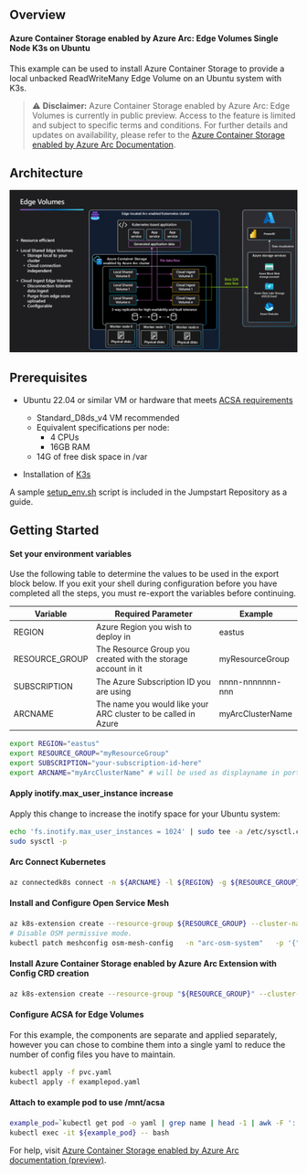 ## Overview

#### Azure Container Storage enabled by Azure Arc: Edge Volumes Single Node K3s on Ubuntu
This example can be used to install Azure Container Storage to provide a local unbacked ReadWriteMany Edge Volume on an Ubuntu system with K3s. 

> ⚠️ **Disclaimer:** Azure Container Storage enabled by Azure Arc: Edge Volumes is currently in public preview. Access to the feature is limited and subject to specific terms and conditions. For further details and updates on availability, please refer to the [Azure Container Storage enabled by Azure Arc Documentation](https://learn.microsoft.com/en-us/azure/azure-arc/container-storage/overview).

## Architecture
![Azure Container Storage enabled by Azure Arc Diagram.](./esaEdgeVolumes.png)

## Prerequisites
* Ubuntu 22.04 or similar VM or hardware that meets [ACSA requirements](https://learn.microsoft.com/en-us/azure/azure-arc/container-storage/prepare-linux#minimum-hardware-requirements)
  * Standard_D8ds_v4 VM recommended
  * Equivalent specifications per node:
    * 4 CPUs
    * 16GB RAM
  * 14G of free disk space in /var

* Installation of [K3s](https://docs.k3s.io/quick-start)

A sample [setup_env.sh](setup_env.sh) script is included in the Jumpstart Repository as a guide. 


## Getting Started

#### Set your environment variables
Use the following table to determine the values to be used in the export block below. If you exit your shell during configuration before you have completed all the steps, you must re-export the variables before continuing.  

|Variable        | Required Parameter                                             | Example |
|----------------|----------------------------------------------------------------|-----------------|
|REGION          | Azure Region you wish to deploy in                             | eastus          |
|RESOURCE_GROUP  | The Resource Group you created with the storage account in it  | myResourceGroup |
|SUBSCRIPTION    | The Azure Subscription ID you are using                        | nnnn-nnnnnnn-nnn|
|ARCNAME         | The name you would like your ARC cluster to be called in Azure | myArcClusterName|

```bash
export REGION="eastus"
export RESOURCE_GROUP="myResourceGroup"
export SUBSCRIPTION="your-subscription-id-here"
export ARCNAME="myArcClusterName" # will be used as displayname in portal
```

#### Apply inotify.max_user_instance increase
Apply this change to increase the inotify space for your Ubuntu system: 

```bash
echo 'fs.inotify.max_user_instances = 1024' | sudo tee -a /etc/sysctl.conf
sudo sysctl -p
```

#### Arc Connect Kubernetes
```bash
az connectedk8s connect -n ${ARCNAME} -l ${REGION} -g ${RESOURCE_GROUP} --subscription ${SUBSCRIPTION}
```

#### Install and Configure Open Service Mesh
```bash
az k8s-extension create --resource-group ${RESOURCE_GROUP} --cluster-name ${ARCNAME} --cluster-type connectedClusters --extension-type Microsoft.openservicemesh --scope cluster --name osm
# Disable OSM permissive mode.
kubectl patch meshconfig osm-mesh-config   -n "arc-osm-system"   -p '{"spec":{"traffic":{"enablePermissiveTrafficPolicyMode":'"false"'}}}'    --type=merge
```

#### Install Azure Container Storage enabled by Azure Arc Extension with Config CRD creation
```bash
az k8s-extension create --resource-group "${RESOURCE_GROUP}" --cluster-name "${ARCNAME}" --cluster-type connectedClusters --name "acsa-`mktemp -u XXXXXX`" --extension-type microsoft.arc.containerstorage --config feature.diskStorageClass="default,local-path" --config  edgeStorageConfiguration.create=true
```

#### Configure ACSA for Edge Volumes 
For this example, the components are separate and applied separately, however you can chose to combine them into a single yaml to reduce the number of config files you have to maintain. 

```bash
kubectl apply -f pvc.yaml
kubectl apply -f examplepod.yaml
```

#### Attach to example pod to use /mnt/acsa

```bash
example_pod=`kubectl get pod -o yaml | grep name | head -1 | awk -F ':' '{print $2}'`
kubectl exec -it ${example_pod} -- bash
```

For help, visit [Azure Container Storage enabled by Azure Arc documentation (preview)](https://learn.microsoft.com/en-us/azure/azure-arc/container-storage/).